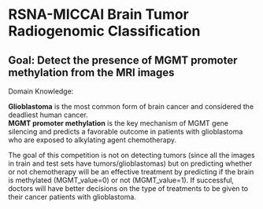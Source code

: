 # RSNA-MICCAI Brain Tumor Radiogenomic Classification

## Goal: Detect the presence of MGMT promoter methylation from the MRI images  

Domain Knowledge:  
  
**Glioblastoma** is the most common form of brain cancer and considered the deadliest human cancer.  
**MGMT promoter methylation** is the key mechanism of MGMT gene silencing and predicts a favorable outcome in patients with glioblastoma who are exposed to alkylating agent chemotherapy.
  
The goal of this competition is not on detecting tumors (since all the images in train and test sets have tumors/glioblastomas) but on predicting whether or not chemotherapy will be an effective treatment by predicting if the brain is methylated (MGMT_value=0) or not (MGMT_value=1). If successful, doctors will have better  decisions on the type of treatments to be given to their cancer patients with glioblastoma.
